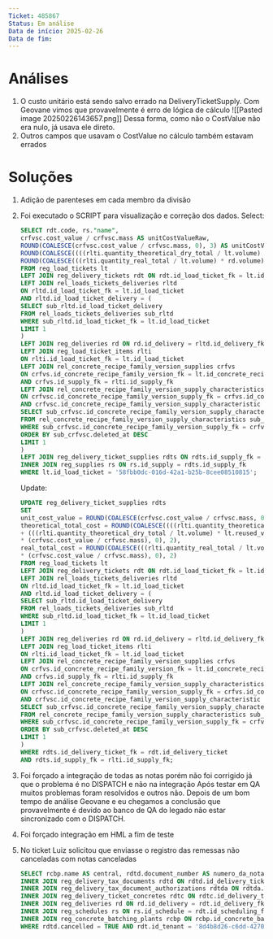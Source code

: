 ```yaml
---
Ticket: 485867
Status: Em análise
Data de início: 2025-02-26
Data de fim:
---
```


# Análises
1. O custo unitário está sendo salvo errado na DeliveryTicketSupply. Com Geovane vimos que provavelmente é erro de lógica de cálculo
	![[Pasted image 20250226143657.png]]
	Dessa forma, como não o CostValue não era nulo, já usava ele direto.
2. Outros campos que usavam o CostValue no cálculo também estavam errados

# Soluções
1. Adição de parenteses em cada membro da divisão
2. Foi executado o SCRIPT para visualização e correção dos dados.
	Select:
	```sql
	SELECT rdt.code, rs."name",
	crfvsc.cost_value / crfvsc.mass AS unitCostValueRaw,
	ROUND(COALESCE(crfvsc.cost_value / crfvsc.mass, 0), 3) AS unitCostValue,
	ROUND(COALESCE((((rlti.quantity_theoretical_dry_total / lt.volume) * rd.volume) + (((rlti.quantity_theoretical_dry_total / lt.volume) * lt.reused_volume) / lt.volume)) * (crfvsc.cost_value / crfvsc.mass), 0), 2) AS theoreticalTotalCost,
	ROUND(COALESCE(((rlti.quantity_real_total / lt.volume) * rd.volume) * (crfvsc.cost_value / crfvsc.mass), 0), 2) AS realTotalCost
	FROM reg_load_tickets lt
	LEFT JOIN reg_delivery_tickets rdt ON rdt.id_load_ticket_fk = lt.id_load_ticket
	LEFT JOIN rel_loads_tickets_deliveries rltd
	ON rltd.id_load_ticket_fk = lt.id_load_ticket
	AND rltd.id_load_ticket_delivery = (
	SELECT sub_rltd.id_load_ticket_delivery
	FROM rel_loads_tickets_deliveries sub_rltd
	WHERE sub_rltd.id_load_ticket_fk = lt.id_load_ticket
	LIMIT 1
	)
	LEFT JOIN reg_deliveries rd ON rd.id_delivery = rltd.id_delivery_fk
	LEFT JOIN reg_load_ticket_items rlti
	ON rlti.id_load_ticket_fk = lt.id_load_ticket
	LEFT JOIN rel_concrete_recipe_family_version_supplies crfvs
	ON crfvs.id_concrete_recipe_family_version_fk = lt.id_concrete_recipe_family_version_fk
	AND crfvs.id_supply_fk = rlti.id_supply_fk
	LEFT JOIN rel_concrete_recipe_family_version_supply_characteristics crfvsc
	ON crfvsc.id_concrete_recipe_family_version_supply_fk = crfvs.id_concrete_recipe_family_version_supply
	AND crfvsc.id_concrete_recipe_family_version_supply_characteristic = (
	SELECT sub_crfvsc.id_concrete_recipe_family_version_supply_characteristic
	FROM rel_concrete_recipe_family_version_supply_characteristics sub_crfvsc
	WHERE sub_crfvsc.id_concrete_recipe_family_version_supply_fk = crfvs.id_concrete_recipe_family_version_supply
	ORDER BY sub_crfvsc.deleted_at DESC
	LIMIT 1
	)
	LEFT JOIN reg_delivery_ticket_supplies rdts ON rdts.id_supply_fk = rlti.id_supply_fk AND rdt.id_delivery_ticket = rdts.id_delivery_ticket_fk
	INNER JOIN reg_supplies rs ON rs.id_supply = rdts.id_supply_fk
	WHERE lt.id_load_ticket = '58fbb0dc-016d-42a1-b25b-8cee08510815';
	```

	Update:
	```sql
	UPDATE reg_delivery_ticket_supplies rdts
	SET
	unit_cost_value = ROUND(COALESCE(crfvsc.cost_value / crfvsc.mass, 0), 3),
	theoretical_total_cost = ROUND(COALESCE((((rlti.quantity_theoretical_dry_total / lt.volume) * rd.volume)
	+ (((rlti.quantity_theoretical_dry_total / lt.volume) * lt.reused_volume) / lt.volume))
	* (crfvsc.cost_value / crfvsc.mass), 0), 2),
	real_total_cost = ROUND(COALESCE(((rlti.quantity_real_total / lt.volume) * rd.volume)
	* (crfvsc.cost_value / crfvsc.mass), 0), 2)
	FROM reg_load_tickets lt
	LEFT JOIN reg_delivery_tickets rdt ON rdt.id_load_ticket_fk = lt.id_load_ticket
	LEFT JOIN rel_loads_tickets_deliveries rltd
	ON rltd.id_load_ticket_fk = lt.id_load_ticket
	AND rltd.id_load_ticket_delivery = (
	SELECT sub_rltd.id_load_ticket_delivery
	FROM rel_loads_tickets_deliveries sub_rltd
	WHERE sub_rltd.id_load_ticket_fk = lt.id_load_ticket
	LIMIT 1
	)
	LEFT JOIN reg_deliveries rd ON rd.id_delivery = rltd.id_delivery_fk
	LEFT JOIN reg_load_ticket_items rlti
	ON rlti.id_load_ticket_fk = lt.id_load_ticket
	LEFT JOIN rel_concrete_recipe_family_version_supplies crfvs
	ON crfvs.id_concrete_recipe_family_version_fk = lt.id_concrete_recipe_family_version_fk
	AND crfvs.id_supply_fk = rlti.id_supply_fk
	LEFT JOIN rel_concrete_recipe_family_version_supply_characteristics crfvsc
	ON crfvsc.id_concrete_recipe_family_version_supply_fk = crfvs.id_concrete_recipe_family_version_supply
	AND crfvsc.id_concrete_recipe_family_version_supply_characteristic = (
	SELECT sub_crfvsc.id_concrete_recipe_family_version_supply_characteristic
	FROM rel_concrete_recipe_family_version_supply_characteristics sub_crfvsc
	WHERE sub_crfvsc.id_concrete_recipe_family_version_supply_fk = crfvs.id_concrete_recipe_family_version_supply
	ORDER BY sub_crfvsc.deleted_at DESC
	LIMIT 1
	)
	WHERE rdts.id_delivery_ticket_fk = rdt.id_delivery_ticket
	AND rdts.id_supply_fk = rlti.id_supply_fk;
	```
3. Foi forçado a integração de todas as notas porém não foi corrigido já que o problema é no DISPATCH e não na integração
	Após testar em QA muitos problemas foram resolvidos e outros não. Depois de um bom tempo de análise Geovane e eu chegamos a conclusão que provavelmente é devido ao banco de QA do legado não estar sincronizado com o DISPATCH. 
3. Foi forçado integração em HML a fim de teste
4. No ticket Luiz solicitou que enviasse o registro das remessas não canceladas com notas canceladas
	```sql
	SELECT rcbp.name AS central, rdtd.document_number AS numero_da_nota, rdt.code AS numero_da_remessa, rdtc.status AS status_da_remessa, rd.status AS status_da_entrega, rdt.already_billed AS ja_faturado FROM reg_delivery_tickets rdt
	INNER JOIN reg_delivery_tax_documents rdtd ON rdtd.id_delivery_ticket_fk = rdt.id_delivery_ticket
	INNER JOIN reg_delivery_tax_document_authorizations rdtda ON rdtda.id_delivery_tax_document_fk = rdtd.id_delivery_tax_document 
	INNER JOIN reg_delivery_ticket_concretes rdtc ON rdtc.id_delivery_ticket_fk = rdt.id_delivery_ticket
	INNER JOIN reg_deliveries rd ON rd.id_delivery = rdt.id_delivery_fk
	INNER JOIN reg_schedules rs ON rs.id_schedule = rdt.id_scheduling_fk
	INNER JOIN reg_concrete_batching_plants rcbp ON rcbp.id_concrete_batching_plant = rs.id_concrete_batching_plant_fk
	WHERE rdtd.cancelled = TRUE AND rdt.id_tenant = '8d4b8d26-c6dd-4270-baff-840d11fc1c52' AND rdtc.status <> 'CANCELED';
	```